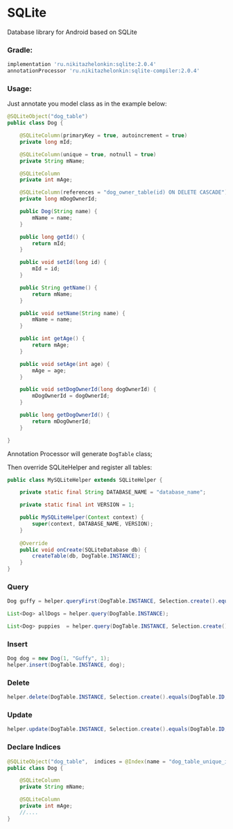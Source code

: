 # SQLite

Database library for Android based on SQLite

### Gradle:

```groovy
implementation 'ru.nikitazhelonkin:sqlite:2.0.4'
annotationProcessor 'ru.nikitazhelonkin:sqlite-compiler:2.0.4'
```

### Usage:

Just annotate you model class as in the example below:

```java
@SQLiteObject("dog_table")
public class Dog {

    @SQLiteColumn(primaryKey = true, autoincrement = true)
    private long mId;

    @SQLiteColumn(unique = true, notnull = true)
    private String mName;

    @SQLiteColumn
    private int mAge;

    @SQLiteColumn(references = "dog_owner_table(id) ON DELETE CASCADE")
    private long mDogOwnerId;

    public Dog(String name) {
        mName = name;
    }

    public long getId() {
        return mId;
    }

    public void setId(long id) {
        mId = id;
    }

    public String getName() {
        return mName;
    }

    public void setName(String name) {
        mName = name;
    }

    public int getAge() {
        return mAge;
    }

    public void setAge(int age) {
        mAge = age;
    }

    public void setDogOwnerId(long dogOwnerId) {
        mDogOwnerId = dogOwnerId;
    }

    public long getDogOwnerId() {
        return mDogOwnerId;
    }

}
```
Annotation Processor will generate ```DogTable``` class;

Then override SQLiteHelper and register all tables:

```java
public class MySQLiteHelper extends SQLiteHelper {

    private static final String DATABASE_NAME = "database_name";

    private static final int VERSION = 1;

    public MySQLiteHelper(Context context) {
        super(context, DATABASE_NAME, VERSION);
    }
    
    @Override
    public void onCreate(SQLiteDatabase db) {
        createTable(db, DogTable.INSTANCE);
    }
}
```

### Query

```java
Dog guffy = helper.queryFirst(DogTable.INSTANCE, Selection.create().equals(DogTable.NAME, "Guffy" ));

List<Dog> allDogs = helper.query(DogTable.INSTANCE);

List<Dog> puppies  = helper.query(DogTable.INSTANCE, Selection.create().lessThanOrEquals(DogTable.AGE, 1));
``````

### Insert

```java
Dog dog = new Dog(1, "Guffy", 1);
helper.insert(DogTable.INSTANCE, dog);
```

### Delete

```java
helper.delete(DogTable.INSTANCE, Selection.create().equals(DogTable.ID, dog.getId()));
```

### Update

```java
helper.update(DogTable.INSTANCE, Selection.create().equals(DogTable.ID, dog.getId()), dog);
```

### Declare Indices

```java
@SQLiteObject("dog_table",  indices = @Index(name = "dog_table_unique_idx", value = {"name", "age"}, unique = true))
public class Dog {

    @SQLiteColumn
    private String mName;

    @SQLiteColumn
    private int mAge;
    //....
}
```